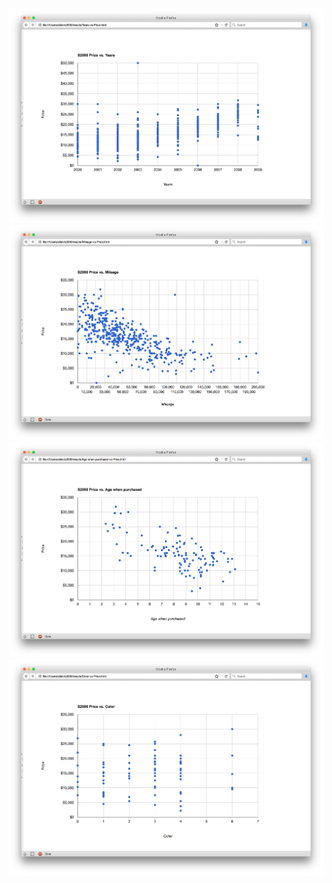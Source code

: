 ![](misc/year-price.png)
![](misc/mileage-price.png)
![](misc/age-price.png)
![](misc/color-price.png)
